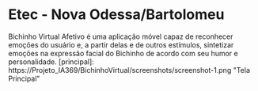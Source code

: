 # Etec - Nova Odessa/Bartolomeu


Bichinho Virtual Afetivo é uma aplicação móvel capaz de reconhecer emoções do usuário e, a partir delas e de outros estímulos, sintetizar emoções na expressão facial do Bichinho de acordo com seu humor e personalidade.
[principal]: https://Projeto_IA369/BichinhoVirtual/screenshots/screenshot-1.png  "Tela Principal"
